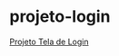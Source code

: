 # projeto-login

 <a href="https://gustavoluthiano.github.io/projeto-login/" target="_blank">Projeto Tela de Login</a>

